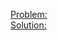 [Problem:](https://www.codechef.com/submit-v2/OPTPAIRS)\
[Solution:](https://www.codechef.com/viewsolution/66956939)

